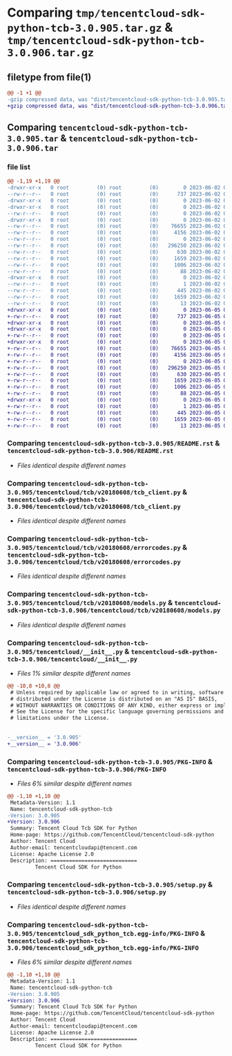 # Comparing `tmp/tencentcloud-sdk-python-tcb-3.0.905.tar.gz` & `tmp/tencentcloud-sdk-python-tcb-3.0.906.tar.gz`

## filetype from file(1)

```diff
@@ -1 +1 @@
-gzip compressed data, was "dist/tencentcloud-sdk-python-tcb-3.0.905.tar", last modified: Fri Jun  2 00:39:38 2023, max compression
+gzip compressed data, was "dist/tencentcloud-sdk-python-tcb-3.0.906.tar", last modified: Mon Jun  5 00:42:50 2023, max compression
```

## Comparing `tencentcloud-sdk-python-tcb-3.0.905.tar` & `tencentcloud-sdk-python-tcb-3.0.906.tar`

### file list

```diff
@@ -1,19 +1,19 @@
-drwxr-xr-x   0 root         (0) root         (0)        0 2023-06-02 00:39:38.000000 tencentcloud-sdk-python-tcb-3.0.905/
--rw-r--r--   0 root         (0) root         (0)      737 2023-06-02 00:39:38.000000 tencentcloud-sdk-python-tcb-3.0.905/README.rst
-drwxr-xr-x   0 root         (0) root         (0)        0 2023-06-02 00:39:38.000000 tencentcloud-sdk-python-tcb-3.0.905/tencentcloud/
-drwxr-xr-x   0 root         (0) root         (0)        0 2023-06-02 00:39:38.000000 tencentcloud-sdk-python-tcb-3.0.905/tencentcloud/tcb/
--rw-r--r--   0 root         (0) root         (0)        0 2023-06-02 00:39:38.000000 tencentcloud-sdk-python-tcb-3.0.905/tencentcloud/tcb/__init__.py
-drwxr-xr-x   0 root         (0) root         (0)        0 2023-06-02 00:39:38.000000 tencentcloud-sdk-python-tcb-3.0.905/tencentcloud/tcb/v20180608/
--rw-r--r--   0 root         (0) root         (0)    76655 2023-06-02 00:39:38.000000 tencentcloud-sdk-python-tcb-3.0.905/tencentcloud/tcb/v20180608/tcb_client.py
--rw-r--r--   0 root         (0) root         (0)     4156 2023-06-02 00:39:38.000000 tencentcloud-sdk-python-tcb-3.0.905/tencentcloud/tcb/v20180608/errorcodes.py
--rw-r--r--   0 root         (0) root         (0)        0 2023-06-02 00:39:38.000000 tencentcloud-sdk-python-tcb-3.0.905/tencentcloud/tcb/v20180608/__init__.py
--rw-r--r--   0 root         (0) root         (0)   296250 2023-06-02 00:39:38.000000 tencentcloud-sdk-python-tcb-3.0.905/tencentcloud/tcb/v20180608/models.py
--rw-r--r--   0 root         (0) root         (0)      630 2023-06-02 00:39:38.000000 tencentcloud-sdk-python-tcb-3.0.905/tencentcloud/__init__.py
--rw-r--r--   0 root         (0) root         (0)     1659 2023-06-02 00:39:38.000000 tencentcloud-sdk-python-tcb-3.0.905/PKG-INFO
--rw-r--r--   0 root         (0) root         (0)     1006 2023-06-02 00:39:38.000000 tencentcloud-sdk-python-tcb-3.0.905/setup.py
--rw-r--r--   0 root         (0) root         (0)       88 2023-06-02 00:39:38.000000 tencentcloud-sdk-python-tcb-3.0.905/setup.cfg
-drwxr-xr-x   0 root         (0) root         (0)        0 2023-06-02 00:39:38.000000 tencentcloud-sdk-python-tcb-3.0.905/tencentcloud_sdk_python_tcb.egg-info/
--rw-r--r--   0 root         (0) root         (0)        1 2023-06-02 00:39:38.000000 tencentcloud-sdk-python-tcb-3.0.905/tencentcloud_sdk_python_tcb.egg-info/dependency_links.txt
--rw-r--r--   0 root         (0) root         (0)      445 2023-06-02 00:39:38.000000 tencentcloud-sdk-python-tcb-3.0.905/tencentcloud_sdk_python_tcb.egg-info/SOURCES.txt
--rw-r--r--   0 root         (0) root         (0)     1659 2023-06-02 00:39:38.000000 tencentcloud-sdk-python-tcb-3.0.905/tencentcloud_sdk_python_tcb.egg-info/PKG-INFO
--rw-r--r--   0 root         (0) root         (0)       13 2023-06-02 00:39:38.000000 tencentcloud-sdk-python-tcb-3.0.905/tencentcloud_sdk_python_tcb.egg-info/top_level.txt
+drwxr-xr-x   0 root         (0) root         (0)        0 2023-06-05 00:42:50.000000 tencentcloud-sdk-python-tcb-3.0.906/
+-rw-r--r--   0 root         (0) root         (0)      737 2023-06-05 00:42:50.000000 tencentcloud-sdk-python-tcb-3.0.906/README.rst
+drwxr-xr-x   0 root         (0) root         (0)        0 2023-06-05 00:42:50.000000 tencentcloud-sdk-python-tcb-3.0.906/tencentcloud/
+drwxr-xr-x   0 root         (0) root         (0)        0 2023-06-05 00:42:50.000000 tencentcloud-sdk-python-tcb-3.0.906/tencentcloud/tcb/
+-rw-r--r--   0 root         (0) root         (0)        0 2023-06-05 00:42:50.000000 tencentcloud-sdk-python-tcb-3.0.906/tencentcloud/tcb/__init__.py
+drwxr-xr-x   0 root         (0) root         (0)        0 2023-06-05 00:42:50.000000 tencentcloud-sdk-python-tcb-3.0.906/tencentcloud/tcb/v20180608/
+-rw-r--r--   0 root         (0) root         (0)    76655 2023-06-05 00:42:50.000000 tencentcloud-sdk-python-tcb-3.0.906/tencentcloud/tcb/v20180608/tcb_client.py
+-rw-r--r--   0 root         (0) root         (0)     4156 2023-06-05 00:42:50.000000 tencentcloud-sdk-python-tcb-3.0.906/tencentcloud/tcb/v20180608/errorcodes.py
+-rw-r--r--   0 root         (0) root         (0)        0 2023-06-05 00:42:50.000000 tencentcloud-sdk-python-tcb-3.0.906/tencentcloud/tcb/v20180608/__init__.py
+-rw-r--r--   0 root         (0) root         (0)   296250 2023-06-05 00:42:50.000000 tencentcloud-sdk-python-tcb-3.0.906/tencentcloud/tcb/v20180608/models.py
+-rw-r--r--   0 root         (0) root         (0)      630 2023-06-05 00:42:50.000000 tencentcloud-sdk-python-tcb-3.0.906/tencentcloud/__init__.py
+-rw-r--r--   0 root         (0) root         (0)     1659 2023-06-05 00:42:50.000000 tencentcloud-sdk-python-tcb-3.0.906/PKG-INFO
+-rw-r--r--   0 root         (0) root         (0)     1006 2023-06-05 00:42:50.000000 tencentcloud-sdk-python-tcb-3.0.906/setup.py
+-rw-r--r--   0 root         (0) root         (0)       88 2023-06-05 00:42:50.000000 tencentcloud-sdk-python-tcb-3.0.906/setup.cfg
+drwxr-xr-x   0 root         (0) root         (0)        0 2023-06-05 00:42:50.000000 tencentcloud-sdk-python-tcb-3.0.906/tencentcloud_sdk_python_tcb.egg-info/
+-rw-r--r--   0 root         (0) root         (0)        1 2023-06-05 00:42:50.000000 tencentcloud-sdk-python-tcb-3.0.906/tencentcloud_sdk_python_tcb.egg-info/dependency_links.txt
+-rw-r--r--   0 root         (0) root         (0)      445 2023-06-05 00:42:50.000000 tencentcloud-sdk-python-tcb-3.0.906/tencentcloud_sdk_python_tcb.egg-info/SOURCES.txt
+-rw-r--r--   0 root         (0) root         (0)     1659 2023-06-05 00:42:50.000000 tencentcloud-sdk-python-tcb-3.0.906/tencentcloud_sdk_python_tcb.egg-info/PKG-INFO
+-rw-r--r--   0 root         (0) root         (0)       13 2023-06-05 00:42:50.000000 tencentcloud-sdk-python-tcb-3.0.906/tencentcloud_sdk_python_tcb.egg-info/top_level.txt
```

### Comparing `tencentcloud-sdk-python-tcb-3.0.905/README.rst` & `tencentcloud-sdk-python-tcb-3.0.906/README.rst`

 * *Files identical despite different names*

### Comparing `tencentcloud-sdk-python-tcb-3.0.905/tencentcloud/tcb/v20180608/tcb_client.py` & `tencentcloud-sdk-python-tcb-3.0.906/tencentcloud/tcb/v20180608/tcb_client.py`

 * *Files identical despite different names*

### Comparing `tencentcloud-sdk-python-tcb-3.0.905/tencentcloud/tcb/v20180608/errorcodes.py` & `tencentcloud-sdk-python-tcb-3.0.906/tencentcloud/tcb/v20180608/errorcodes.py`

 * *Files identical despite different names*

### Comparing `tencentcloud-sdk-python-tcb-3.0.905/tencentcloud/tcb/v20180608/models.py` & `tencentcloud-sdk-python-tcb-3.0.906/tencentcloud/tcb/v20180608/models.py`

 * *Files identical despite different names*

### Comparing `tencentcloud-sdk-python-tcb-3.0.905/tencentcloud/__init__.py` & `tencentcloud-sdk-python-tcb-3.0.906/tencentcloud/__init__.py`

 * *Files 1% similar despite different names*

```diff
@@ -10,8 +10,8 @@
 # Unless required by applicable law or agreed to in writing, software
 # distributed under the License is distributed on an "AS IS" BASIS,
 # WITHOUT WARRANTIES OR CONDITIONS OF ANY KIND, either express or implied.
 # See the License for the specific language governing permissions and
 # limitations under the License.
 
 
-__version__ = '3.0.905'
+__version__ = '3.0.906'
```

### Comparing `tencentcloud-sdk-python-tcb-3.0.905/PKG-INFO` & `tencentcloud-sdk-python-tcb-3.0.906/PKG-INFO`

 * *Files 6% similar despite different names*

```diff
@@ -1,10 +1,10 @@
 Metadata-Version: 1.1
 Name: tencentcloud-sdk-python-tcb
-Version: 3.0.905
+Version: 3.0.906
 Summary: Tencent Cloud Tcb SDK for Python
 Home-page: https://github.com/TencentCloud/tencentcloud-sdk-python
 Author: Tencent Cloud
 Author-email: tencentcloudapi@tencent.com
 License: Apache License 2.0
 Description: ============================
         Tencent Cloud SDK for Python
```

### Comparing `tencentcloud-sdk-python-tcb-3.0.905/setup.py` & `tencentcloud-sdk-python-tcb-3.0.906/setup.py`

 * *Files identical despite different names*

### Comparing `tencentcloud-sdk-python-tcb-3.0.905/tencentcloud_sdk_python_tcb.egg-info/PKG-INFO` & `tencentcloud-sdk-python-tcb-3.0.906/tencentcloud_sdk_python_tcb.egg-info/PKG-INFO`

 * *Files 6% similar despite different names*

```diff
@@ -1,10 +1,10 @@
 Metadata-Version: 1.1
 Name: tencentcloud-sdk-python-tcb
-Version: 3.0.905
+Version: 3.0.906
 Summary: Tencent Cloud Tcb SDK for Python
 Home-page: https://github.com/TencentCloud/tencentcloud-sdk-python
 Author: Tencent Cloud
 Author-email: tencentcloudapi@tencent.com
 License: Apache License 2.0
 Description: ============================
         Tencent Cloud SDK for Python
```

